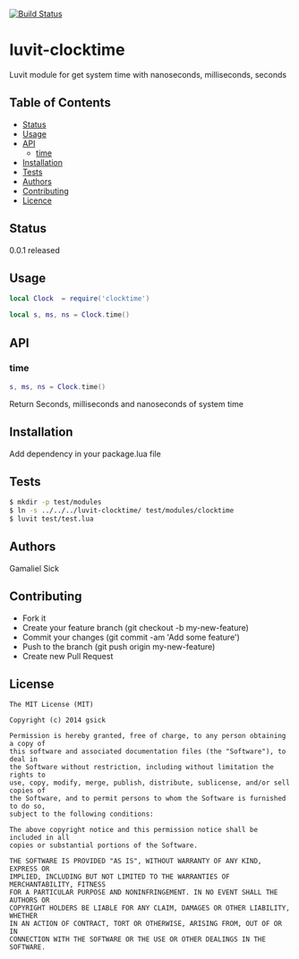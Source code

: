 [![Build Status](https://travis-ci.org/gsick/luvit-clocktime.svg?branch=0.0.1)](https://travis-ci.org/gsick/luvit-clocktime)

luvit-clocktime
===============

Luvit module for get system time with nanoseconds, milliseconds, seconds

## Table of Contents

* [Status](#status)
* [Usage](#usage)
* [API](#api)
    * [time](#time)
* [Installation](#installation)
* [Tests](#tests)
* [Authors](#authors)
* [Contributing](#contributing)
* [Licence](#licence)

## Status

0.0.1 released

## Usage

```lua
local Clock  = require('clocktime')

local s, ms, ns = Clock.time()
```

## API

### time

```lua
s, ms, ns = Clock.time()
```

Return Seconds, milliseconds and nanoseconds of system time

## Installation

Add dependency in your package.lua file

## Tests

```bash
$ mkdir -p test/modules
$ ln -s ../../../luvit-clocktime/ test/modules/clocktime
$ luvit test/test.lua
```

## Authors

Gamaliel Sick

## Contributing

  * Fork it
  * Create your feature branch (git checkout -b my-new-feature)
  * Commit your changes (git commit -am 'Add some feature')
  * Push to the branch (git push origin my-new-feature)
  * Create new Pull Request

## License

```
The MIT License (MIT)

Copyright (c) 2014 gsick

Permission is hereby granted, free of charge, to any person obtaining a copy of
this software and associated documentation files (the "Software"), to deal in
the Software without restriction, including without limitation the rights to
use, copy, modify, merge, publish, distribute, sublicense, and/or sell copies of
the Software, and to permit persons to whom the Software is furnished to do so,
subject to the following conditions:

The above copyright notice and this permission notice shall be included in all
copies or substantial portions of the Software.

THE SOFTWARE IS PROVIDED "AS IS", WITHOUT WARRANTY OF ANY KIND, EXPRESS OR
IMPLIED, INCLUDING BUT NOT LIMITED TO THE WARRANTIES OF MERCHANTABILITY, FITNESS
FOR A PARTICULAR PURPOSE AND NONINFRINGEMENT. IN NO EVENT SHALL THE AUTHORS OR
COPYRIGHT HOLDERS BE LIABLE FOR ANY CLAIM, DAMAGES OR OTHER LIABILITY, WHETHER
IN AN ACTION OF CONTRACT, TORT OR OTHERWISE, ARISING FROM, OUT OF OR IN
CONNECTION WITH THE SOFTWARE OR THE USE OR OTHER DEALINGS IN THE SOFTWARE.
```

